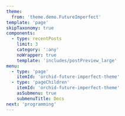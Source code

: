 ```yaml
---
theme: 
  from: 'theme.demo.FutureImperfect'
template: 'page'
skipTaxonomy: true
components:
  - type: recentPosts
    limit: 3
    category: ':any'
    noWrapper: true
    template: 'includes/postPreview_large'
menu:
  - type: 'page'
    itemId: 'orchid-future-imperfect-theme'
  - type: 'pageChildren'
    itemId: 'orchid-future-imperfect-theme'
    asSubmenu: true
    submenuTitle: Docs
next: 'programming'
---
```

